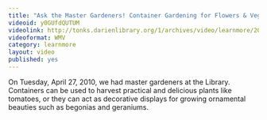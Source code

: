```yaml
---
title: "Ask the Master Gardeners! Container Gardening for Flowers & Vegetables"
videoid: y0GUfdQUTUM
videolink: http://tonks.darienlibrary.org/1/archives/video/learnmore/20100427_ask_master_gardeners.wmv
videoformat: WMV
category: learnmore
layout: video
published: yes
---
```


On Tuesday, April 27, 2010, we had master gardeners at the Library.
Containers can be used to harvest practical and delicious plants like tomatoes, or they can act as decorative displays for growing ornamental beauties such as begonias and geraniums.
